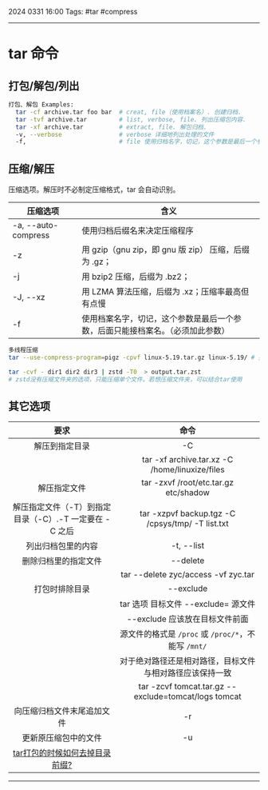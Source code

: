 2024 0331 16:00
Tags: #tar #compress

---
# tar 命令

## 打包/解包/列出

```bash
打包、解包 Examples:
  tar -cf archive.tar foo bar  # creat, file（使用档案名）. 创建归档.
  tar -tvf archive.tar         # list, verbose, file. 列出压缩包内容.
  tar -xf archive.tar          # extract, file. 解包归档.
  -v, --verbose                # verbose 详细地列出处理的文件
  -f,                          # file 使用归档名字，切记，这个参数是最后一个参数，后面只能接归档名。（必须加此参数）
```

## 压缩/解压

压缩选项。解压时不必制定压缩格式，tar 会自动识别。

| 压缩选项            | 含义                                                         |
| ------------------- | ------------------------------------------------------------ |
| -a, --auto-compress | 使用归档后缀名来决定压缩程序                                 |
| -z                  | 用 gzip（gnu zip，即 gnu 版 zip） 压缩，后缀为 .gz；         |
| -j                  | 用 bzip2 压缩，后缀为 .bz2；                                 |
| -J, --xz            | 用 LZMA 算法压缩，后缀为 .xz；压缩率最高但有点慢             |
| -f                  | 使用档案名字，切记，这个参数是最后一个参数，后面只能接档案名。（必须加此参数） |

```bash
多线程压缩
tar --use-compress-program=pigz -cpvf linux-5.19.tar.gz linux-5.19/ # 要先安装pigz（parallel implementation of gzip）

tar -cvf - dir1 dir2 dir3 | zstd -T0  > output.tar.zst
# zstd没有压缩文件夹的选项，只能压缩单个文件。若想压缩文件夹，可以结合tar使用
```

## 其它选项

|                                     要求                                      |                           命令                           |
|:-----------------------------------------------------------------------------:|:--------------------------------------------------------:|
|                                解压到指定目录                                 |                            -C                            |
|                                                                               |      tar -xf archive.tar.xz -C /home/linuxize/files      |
|                                 解压指定文件                                  |          tar -zxvf /root/etc.tar.gz etc/shadow           |
|            解压指定文件（-T）到指定目录（-C）.-T 一定要在 -C 之后             |     tar -xzpvf backup.tgz -C /cpsys/tmp/ -T list.txt     |
|                              列出归档包里的内容                               |                        -t, --list                        | 
|                             删除归档里的指定文件                              |                         --delete                         |
|                                                                               |           tar --delete zyc/access -vf zyc.tar            |
|                                打包时排除目录                                 |                        --exclude                         |
|                                                                               |           tar 选项 目标文件 --exclude= 源文件            |
|                                                                               |              --exclude 应该放在目标文件前面              |
|                                                                               |   源文件的格式是 `/proc` 或 `/proc/*`，不能写 `/mnt/`    |
|                                                                               | 对于绝对路径还是相对路径，目标文件与相对路径应该保持一致 |
|                                                                               |   tar -zcvf tomcat.tar.gz --exclude=tomcat/logs tomcat   |
|                          向压缩归档文件末尾追加文件                           |                            -r                            |
|                             更新原压缩包中的文件                              |                            -u                            |
| [tar打包的时候如何去掉目录前缀?](https://segmentfault.com/q/1010000000211312) |                                                          |






---
